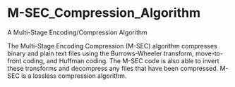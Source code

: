 # M-SEC_Compression_Algorithm
A Multi-Stage Encoding/Compression Algorithm

The Multi-Stage Encoding Compression (M-SEC) algorithm compresses binary and plain text files using the Burrows-Wheeler transform, move-to-front coding, and Huffman coding.
The M-SEC code is also able to invert these transforms and decompress any files that have been compressed.
M-SEC is a lossless compression algorithm.
